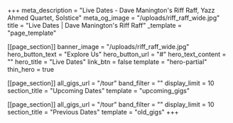 +++
meta_description = "Live Dates - Dave Manington's Riff Raff, Yazz Ahmed Quartet, Solstice"
meta_og_image = "/uploads/riff_raff_wide.jpg"
title = "Live Dates | Dave Manington's Riff Raff"
_template = "page_template"

[[page_section]]
banner_image = "/uploads/riff_raff_wide.jpg"
hero_button_text = "Explore Us"
hero_button_url = "#"
hero_text_content = ""
hero_title = "Live Dates"
link_btn = false
template = "hero-partial"
thin_hero = true

[[page_section]]
all_gigs_url = "/tour"
band_filter = ""
display_limit = 10
section_title = "Upcoming Dates"
template = "upcoming_gigs"

[[page_section]]
all_gigs_url = "/tour"
band_filter = ""
display_limit = 10
section_title = "Previous Dates"
template = "old_gigs"
+++

